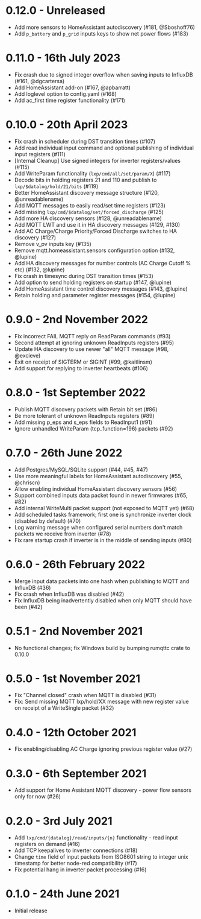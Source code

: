# 0.12.0 - Unreleased

* Add more sensors to HomeAssistant autodiscovery (#181, @Sboshoff76)
* Add `p_battery` and `p_grid` inputs keys to show net power flows (#183)


# 0.11.0 - 16th July 2023

* Fix crash due to signed integer overflow when saving inputs to InfluxDB (#161, @dgcartersa)
* Add HomeAssistant add-on (#167, @apbarratt)
* Add loglevel option to config.yaml (#168)
* Add ac_first time register functionality (#171)


# 0.10.0 - 20th April 2023

* Fix crash in scheduler during DST transition times (#107)
* Add read individual input command and optional publishing of individual input registers (#111)
* [Internal Cleanup] Use signed integers for inverter registers/values (#115)
* Add WriteParam functionality (`lxp/cmd/all/set/param/X`) (#117)
* Decode bits in holding registers 21 and 110 and publish to `lxp/$datalog/hold/21/bits` (#119)
* Better HomeAssistant discovery message structure (#120, @unreadablename)
* Add MQTT messages to easily read/set time registers (#123)
* Add missing `lxp/cmd/$datalog/set/forced_discharge` (#125)
* Add more HA discovery sensors (#128, @unreadablename)
* Add MQTT LWT and use it in HA discovery messages (#129, #130)
* Add AC Charge/Charge Priority/Forced Discharge switches to HA discovery (#127)
* Remove v_pv inputs key (#135)
* Remove mqtt.homeassistant.sensors configuration option (#132, @lupine)
* Add HA discovery messages for number controls (AC Charge Cutoff % etc) (#132, @lupine)
* Fix crash in timesync during DST transition times (#153)
* Add option to send holding registers on startup (#147, @lupine)
* Add HomeAssistant time control discovery messages (#143, @lupine)
* Retain holding and parameter register messages (#154, @lupine)


# 0.9.0 - 2nd November 2022

* Fix incorrect FAIL MQTT reply on ReadParam commands (#93)
* Second attempt at ignoring unknown ReadInputs registers (#95)
* Update HA discovery to use newer "all" MQTT message (#98, @excieve)
* Exit on receipt of SIGTERM or SIGINT (#99, @kaitlinsm)
* Add support for replying to inverter heartbeats (#106)


# 0.8.0 - 1st September 2022

* Publish MQTT discovery packets with Retain bit set (#86)
* Be more tolerant of unknown ReadInputs registers (#89)
* Add missing p_eps and s_eps fields to ReadInput1 (#91)
* Ignore unhandled WriteParam (tcp_function=196) packets (#92)


# 0.7.0 - 26th June 2022

* Add Postgres/MySQL/SQLite support (#44, #45, #47)
* Use more meaningful labels for HomeAssistant autodiscovery (#55, @chriscn)
* Allow enabling individual HomeAssistant discovery sensors (#56)
* Support combined inputs data packet found in newer firmwares (#65, #82)
* Add internal WriteMulti packet support (not exposed to MQTT yet) (#68)
* Add scheduled tasks framework; first one is synchronize inverter clock (disabled by default) (#70)
* Log warning message when configured serial numbers don't match packets we receive from inverter (#78)
* Fix rare startup crash if inverter is in the middle of sending inputs (#80)


# 0.6.0 - 26th February 2022

* Merge input data packets into one hash when publishing to MQTT and InfluxDB (#36)
* Fix crash when InfluxDB was disabled (#42)
* Fix InfluxDB being inadvertently disabled when only MQTT should have been (#42)


# 0.5.1 - 2nd November 2021

* No functional changes; fix Windows build by bumping rumqttc crate to 0.10.0


# 0.5.0 - 1st November 2021

* Fix "Channel closed" crash when MQTT is disabled (#31)
* Fix: Send missing MQTT lxp/hold/XX message with new register value on receipt of a WriteSingle packet (#32)


# 0.4.0 - 12th October 2021

* Fix enabling/disabling AC Charge ignoring previous register value (#27)


# 0.3.0 - 6th September 2021

* Add support for Home Assistant MQTT discovery - power flow sensors only for now (#26)


# 0.2.0 - 3rd July 2021

* Add `lxp/cmd/{datalog}/read/inputs/{n}` functionality - read input registers on demand (#16)
* Add TCP keepalives to inverter connections (#18)
* Change `time` field of input packets from ISO8601 string to integer unix timestamp for better node-red compatibility (#17)
* Fix potential hang in inverter packet processing (#16)


# 0.1.0 - 24th June 2021

* Initial release
